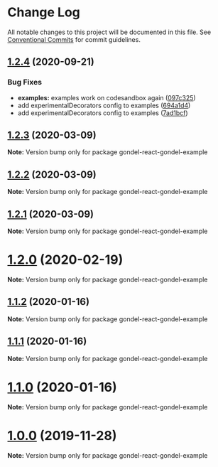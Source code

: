 # Change Log

All notable changes to this project will be documented in this file.
See [Conventional Commits](https://conventionalcommits.org) for commit guidelines.

## [1.2.4](https://github.com/namics/gondel/compare/v1.2.3...v1.2.4) (2020-09-21)


### Bug Fixes

* **examples:** examples work on codesandbox again ([097c325](https://github.com/namics/gondel/commit/097c32566bd5e982237aa4f1d4a5c1e76fca5ed8))
* add experimentalDecorators config to examples ([694a1d4](https://github.com/namics/gondel/commit/694a1d496ed7aa962dbd9683fdd2d598a92f63e2))
* add experimentalDecorators config to examples ([7ad1bcf](https://github.com/namics/gondel/commit/7ad1bcfca0563629262cc712a935b1cdc194cfd0))





## [1.2.3](https://github.com/namics/gondel/compare/v1.2.2...v1.2.3) (2020-03-09)

**Note:** Version bump only for package gondel-react-gondel-example





## [1.2.2](https://github.com/namics/gondel/compare/v1.2.1...v1.2.2) (2020-03-09)

**Note:** Version bump only for package gondel-react-gondel-example





## [1.2.1](https://github.com/namics/gondel/compare/v1.2.0...v1.2.1) (2020-03-09)

**Note:** Version bump only for package gondel-react-gondel-example





# [1.2.0](https://github.com/namics/gondel/compare/v1.1.2...v1.2.0) (2020-02-19)

**Note:** Version bump only for package gondel-react-gondel-example





## [1.1.2](https://github.com/namics/gondel/compare/v1.1.1...v1.1.2) (2020-01-16)

**Note:** Version bump only for package gondel-react-gondel-example





## [1.1.1](https://github.com/namics/gondel/compare/v1.1.0...v1.1.1) (2020-01-16)

**Note:** Version bump only for package gondel-react-gondel-example





# [1.1.0](https://github.com/namics/gondel/compare/v1.0.0...v1.1.0) (2020-01-16)

**Note:** Version bump only for package gondel-react-gondel-example





# [1.0.0](https://github.com/namics/gondel/compare/v0.1.0...v1.0.0) (2019-11-28)

**Note:** Version bump only for package gondel-react-gondel-example
